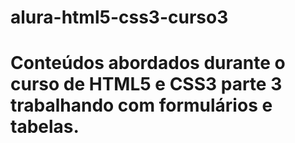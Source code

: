 # alura-html5-css3-curso3

<h1>Conteúdos abordados durante o curso de HTML5 e CSS3 parte 3 trabalhando com formulários e tabelas.</h1>
